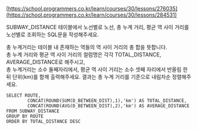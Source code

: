 [https://school.programmers.co.kr/learn/courses/30/lessons/276035](https://school.programmers.co.kr/learn/courses/30/lessons/284531)


SUBWAY_DISTANCE 테이블에서 노선별로 노선, 총 누계 거리, 평균 역 사이 거리를 노선별로 조회하는 SQL문을 작성해주세요.  

총 누계거리는 테이블 내 존재하는 역들의 역 사이 거리의 총 합을 뜻합니다.  
총 누계 거리와 평균 역 사이 거리의 컬럼명은 각각 TOTAL_DISTANCE, AVERAGE_DISTANCE로 해주시고,  
총 누계거리는 소수 둘째자리에서, 평균 역 사이 거리는 소수 셋째 자리에서 반올림 한 뒤 단위(km)를 함께 출력해주세요.
결과는 총 누계 거리를 기준으로 내림차순 정렬해주세요.

```
SELECT ROUTE, 
        CONCAT(ROUND(SUM(D_BETWEEN_DIST),1),'km') AS TOTAL_DISTANCE, 
        CONCAT(ROUND(AVG(D_BETWEEN_DIST),2),'km') AS AVERAGE_DISTANCE
FROM SUBWAY_DISTANCE
GROUP BY ROUTE
ORDER BY TOTAL_DISTANCE DESC
```
